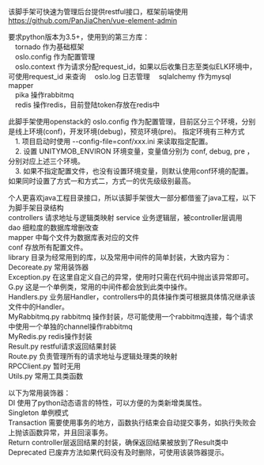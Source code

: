 该脚手架可快速为管理后台提供restful接口，框架前端使用 https://github.com/PanJiaChen/vue-element-admin


要求python版本为3.5+，使用到的第三方库：  
&ensp;&ensp;tornado 作为基础框架  
&ensp;&ensp;oslo.config 作为配置管理  
&ensp;&ensp;oslo.context 作为请求分配request_id，如果以后收集日志至类似ELK环境中，可使用request_id 来查询 
&ensp;&ensp;oslo.log 日志管理 
&ensp;&ensp;sqlalchemy 作为mysql mapper  
&ensp;&ensp;pika  操作rabbitmq  
&ensp;&ensp;redis 操作redis，目前登陆token存放在redis中  


此脚手架使用openstack的 oslo.config 作为配置管理，目前区分三个环境，分别是线上环境(conf)，开发环境(debug)，预览环境(pre)。
指定环境有三种方式  
&ensp;&ensp;1. 项目启动时使用 --config-file=conf/xxx.ini 来读取指定配置。  
&ensp;&ensp;2. 设置 UNITYMOB_ENVIRON 环境变量，变量值分别为 conf, debug, pre ，分别对应上述三个环境。  
&ensp;&ensp;3. 如果不指定配置文件，也没有设置环境变量，则默认使用conf环境的配置。  
如果同时设置了方式一和方式二，方式一的优先级级别最高。  


个人更喜欢java工程目录接口，所以该脚手架很大一部分都借鉴了java工程，以下为脚手架目录结构  
controllers 请求地址与逻辑类映射
service 业务逻辑层，被controller层调用  
dao 细粒度的数据库增删改查  
mapper 中每个文件为数据库表对应的文件  
conf 存放所有配置文件。  
library 目录为经常用到的库，以及常用中间件的简单封装，大致内容为：  
    Decoreate.py 常用装饰器  
    Exception.py 在这里自定义自己的异常，使用时只需在代码中抛出该异常即可。  
    G.py 这是一个单例类，常用的中间件都会放到此类中操作。  
    Handlers.py 业务层Handler，controllers中的具体操作类可根据具体情况继承该文件中的Handler。  
    MyRabbitmq.py rabbitmq 操作封装，尽可能使用一个rabbitmq连接，每个请求中使用一个单独的channel操作rabbitmq  
    MyRedis.py redis操作封装  
    Result.py restful请求返回结果封装  
    Route.py 负责管理所有的请求地址与逻辑处理类的映射  
    RPCClient.py 暂时无用  
    Utils.py 常用工具类函数  


以下为常用装饰器：  
DI 使用了python动态语言的特性，可以方便的为类新增类属性。  
Singleton 单例模式  
Transaction 需要使用事务的地方，函数执行结束会自动提交事务，如执行失败会上抛该函数异常，并且回滚事务。  
Return controller层返回结果的封装，确保返回结果被放到了Result类中  
Deprecated 已废弃方法如果代码没有及时删除，可使用该装饰器提示。  
